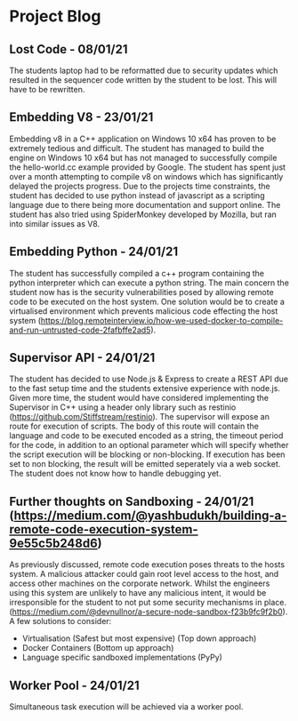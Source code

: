 # Project Blog

## Lost Code - 08/01/21

The students laptop had to be reformatted due to security updates which resulted in the sequencer code written by the student to be lost. This will have to be rewritten.

## Embedding V8 - 23/01/21

Embedding v8 in a C++ application on Windows 10 x64 has proven to be extremely tedious and difficult. The student has managed to build the engine on Windows 10 x64 but has not managed to successfully compile the hello-world.cc example provided by Google. The student has spent just over a month attempting to compile v8 on windows which has significantly delayed the projects progress. Due to the projects time constraints, the student has decided to use python instead of javascript as a scripting language due to there being more documentation and support online. The student has also tried using SpiderMonkey developed by Mozilla, but ran into similar issues as V8.

## Embedding Python - 24/01/21

The student has successfully compiled a c++ program containing the python interpreter which can execute a python string. The main concern the student now has is the security vulnerabilities posed by allowing remote code to be executed on the host system. One solution would be to create a virtualised environment which prevents malicious code effecting the host system (https://blog.remoteinterview.io/how-we-used-docker-to-compile-and-run-untrusted-code-2fafbffe2ad5).

## Supervisor API - 24/01/21

The student has decided to use Node.js & Express to create a REST API due to the fast setup time and the students extensive experience with node.js. Given more time, the student would have considered implementing the Supervisor in C++ using a header only library such as restinio (https://github.com/Stiffstream/restinio). The supervisor will expose an route for execution of scripts. The body of this route will contain the language and code to be executed encoded as a string, the timeout period for the code, in addition to an optional parameter which will specify whether the script execution will be blocking or non-blocking. If execution has been set to non blocking, the result will be emitted seperately via a web socket. The student does not know how to handle debugging yet.

## Further thoughts on Sandboxing - 24/01/21 (https://medium.com/@yashbudukh/building-a-remote-code-execution-system-9e55c5b248d6)

As previously discussed, remote code execution poses threats to the hosts system. A malicious attacker could gain root level access to the host, and access other machines on the corporate network. Whilst the engineers using this system are unlikely to have any malicious intent, it would be irresponsible for the student to not put some security mechanisms in place. (https://medium.com/@devnullnor/a-secure-node-sandbox-f23b9fc9f2b0). A few solutions to consider:

- Virtualisation (Safest but most expensive) (Top down approach)
- Docker Containers (Bottom up approach)
- Language specific sandboxed implementations (PyPy)

## Worker Pool - 24/01/21

Simultaneous task execution will be achieved via a worker pool.
